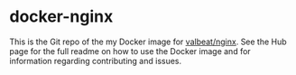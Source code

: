 # docker-nginx

This is the Git repo of the my Docker image for [valbeat/nginx](https://cloud.docker.com/repository/docker/valbeat/nginx). 
See the Hub page for the full readme on how to use the Docker image and for information
regarding contributing and issues.
